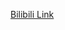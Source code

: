 [Bilibili Link](https://www.bilibili.com/video/BV1Ta4y1S7GC/?spm_id_from=333.788.recommend_more_video.0&vd_source=c801aa3fac0e6e97b0df71f74a8b25bd&__readwiseLocation=)